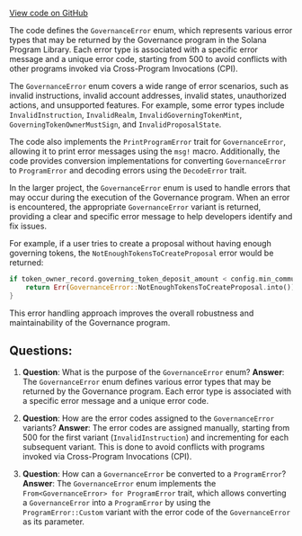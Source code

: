 [View code on GitHub](https://github.com/solana-labs/solana-program-library/governance/program/src/error.rs)

The code defines the `GovernanceError` enum, which represents various error types that may be returned by the Governance program in the Solana Program Library. Each error type is associated with a specific error message and a unique error code, starting from 500 to avoid conflicts with other programs invoked via Cross-Program Invocations (CPI).

The `GovernanceError` enum covers a wide range of error scenarios, such as invalid instructions, invalid account addresses, invalid states, unauthorized actions, and unsupported features. For example, some error types include `InvalidInstruction`, `InvalidRealm`, `InvalidGoverningTokenMint`, `GoverningTokenOwnerMustSign`, and `InvalidProposalState`.

The code also implements the `PrintProgramError` trait for `GovernanceError`, allowing it to print error messages using the `msg!` macro. Additionally, the code provides conversion implementations for converting `GovernanceError` to `ProgramError` and decoding errors using the `DecodeError` trait.

In the larger project, the `GovernanceError` enum is used to handle errors that may occur during the execution of the Governance program. When an error is encountered, the appropriate `GovernanceError` variant is returned, providing a clear and specific error message to help developers identify and fix issues.

For example, if a user tries to create a proposal without having enough governing tokens, the `NotEnoughTokensToCreateProposal` error would be returned:

```rust
if token_owner_record.governing_token_deposit_amount < config.min_community_tokens_to_create_proposal {
    return Err(GovernanceError::NotEnoughTokensToCreateProposal.into());
}
```

This error handling approach improves the overall robustness and maintainability of the Governance program.
## Questions: 
 1. **Question**: What is the purpose of the `GovernanceError` enum?
   **Answer**: The `GovernanceError` enum defines various error types that may be returned by the Governance program. Each error type is associated with a specific error message and a unique error code.

2. **Question**: How are the error codes assigned to the `GovernanceError` variants?
   **Answer**: The error codes are assigned manually, starting from 500 for the first variant (`InvalidInstruction`) and incrementing for each subsequent variant. This is done to avoid conflicts with programs invoked via Cross-Program Invocations (CPI).

3. **Question**: How can a `GovernanceError` be converted to a `ProgramError`?
   **Answer**: The `GovernanceError` enum implements the `From<GovernanceError> for ProgramError` trait, which allows converting a `GovernanceError` into a `ProgramError` by using the `ProgramError::Custom` variant with the error code of the `GovernanceError` as its parameter.